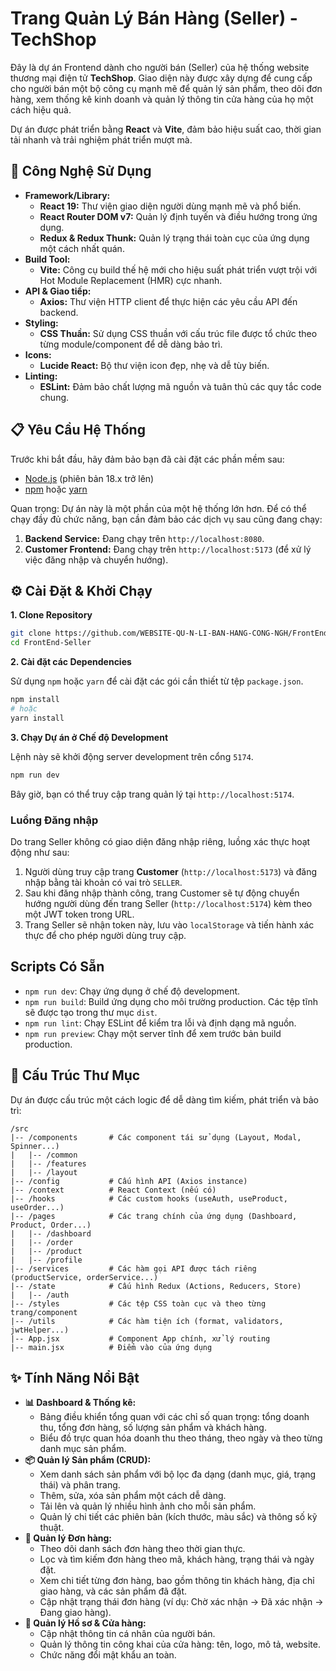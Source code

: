 # Trang Quản Lý Bán Hàng (Seller) - TechShop

Đây là dự án Frontend dành cho người bán (Seller) của hệ thống website thương mại điện tử **TechShop**. Giao diện này được xây dựng để cung cấp cho người bán một bộ công cụ mạnh mẽ để quản lý sản phẩm, theo dõi đơn hàng, xem thống kê kinh doanh và quản lý thông tin cửa hàng của họ một cách hiệu quả.

Dự án được phát triển bằng **React** và **Vite**, đảm bảo hiệu suất cao, thời gian tải nhanh và trải nghiệm phát triển mượt mà.

## 🚀 Công Nghệ Sử Dụng

- **Framework/Library:**
  - **React 19:** Thư viện giao diện người dùng mạnh mẽ và phổ biến.
  - **React Router DOM v7:** Quản lý định tuyến và điều hướng trong ứng dụng.
  - **Redux & Redux Thunk:** Quản lý trạng thái toàn cục của ứng dụng một cách nhất quán.
- **Build Tool:**
  - **Vite:** Công cụ build thế hệ mới cho hiệu suất phát triển vượt trội với Hot Module Replacement (HMR) cực nhanh.
- **API & Giao tiếp:**
  - **Axios:** Thư viện HTTP client để thực hiện các yêu cầu API đến backend.
- **Styling:**
  - **CSS Thuần:** Sử dụng CSS thuần với cấu trúc file được tổ chức theo từng module/component để dễ dàng bảo trì.
- **Icons:**
  - **Lucide React:** Bộ thư viện icon đẹp, nhẹ và dễ tùy biến.
- **Linting:**
  - **ESLint:** Đảm bảo chất lượng mã nguồn và tuân thủ các quy tắc code chung.

## 📋 Yêu Cầu Hệ Thống

Trước khi bắt đầu, hãy đảm bảo bạn đã cài đặt các phần mềm sau:
- [Node.js](https://nodejs.org/) (phiên bản 18.x trở lên)
- [npm](https://www.npmjs.com/) hoặc [yarn](https://yarnpkg.com/)

Quan trọng: Dự án này là một phần của một hệ thống lớn hơn. Để có thể chạy đầy đủ chức năng, bạn cần đảm bảo các dịch vụ sau cũng đang chạy:
1.  **Backend Service:** Đang chạy trên `http://localhost:8080`.
2.  **Customer Frontend:** Đang chạy trên `http://localhost:5173` (để xử lý việc đăng nhập và chuyển hướng).

## ⚙️ Cài Đặt & Khởi Chạy

**1. Clone Repository**

```bash
git clone https://github.com/WEBSITE-QU-N-LI-BAN-HANG-CONG-NGH/FrontEnd-Seller
cd FrontEnd-Seller
```

**2. Cài đặt các Dependencies**

Sử dụng `npm` hoặc `yarn` để cài đặt các gói cần thiết từ tệp `package.json`.

```bash
npm install
# hoặc
yarn install
```

**3. Chạy Dự án ở Chế độ Development**

Lệnh này sẽ khởi động server development trên cổng `5174`.

```bash
npm run dev
```

Bây giờ, bạn có thể truy cập trang quản lý tại `http://localhost:5174`.

### Luồng Đăng nhập

Do trang Seller không có giao diện đăng nhập riêng, luồng xác thực hoạt động như sau:
1.  Người dùng truy cập trang **Customer** (`http://localhost:5173`) và đăng nhập bằng tài khoản có vai trò `SELLER`.
2.  Sau khi đăng nhập thành công, trang Customer sẽ tự động chuyển hướng người dùng đến trang Seller (`http://localhost:5174`) kèm theo một JWT token trong URL.
3.  Trang Seller sẽ nhận token này, lưu vào `localStorage` và tiến hành xác thực để cho phép người dùng truy cập.

## Scripts Có Sẵn

- `npm run dev`: Chạy ứng dụng ở chế độ development.
- `npm run build`: Build ứng dụng cho môi trường production. Các tệp tĩnh sẽ được tạo trong thư mục `dist`.
- `npm run lint`: Chạy ESLint để kiểm tra lỗi và định dạng mã nguồn.
- `npm run preview`: Chạy một server tĩnh để xem trước bản build production.

## 📁 Cấu Trúc Thư Mục

Dự án được cấu trúc một cách logic để dễ dàng tìm kiếm, phát triển và bảo trì:

```
/src
|-- /components       # Các component tái sử dụng (Layout, Modal, Spinner...)
|   |-- /common
|   |-- /features
|   |-- /layout
|-- /config           # Cấu hình API (Axios instance)
|-- /context          # React Context (nếu có)
|-- /hooks            # Các custom hooks (useAuth, useProduct, useOrder...)
|-- /pages            # Các trang chính của ứng dụng (Dashboard, Product, Order...)
|   |-- /dashboard
|   |-- /order
|   |-- /product
|   |-- /profile
|-- /services         # Các hàm gọi API được tách riêng (productService, orderService...)
|-- /state            # Cấu hình Redux (Actions, Reducers, Store)
|   |-- /auth
|-- /styles           # Các tệp CSS toàn cục và theo từng trang/component
|-- /utils            # Các hàm tiện ích (format, validators, jwtHelper...)
|-- App.jsx           # Component App chính, xử lý routing
|-- main.jsx          # Điểm vào của ứng dụng
```

## ✨ Tính Năng Nổi Bật

- **📊 Dashboard & Thống kê:**
  - Bảng điều khiển tổng quan với các chỉ số quan trọng: tổng doanh thu, tổng đơn hàng, số lượng sản phẩm và khách hàng.
  - Biểu đồ trực quan hóa doanh thu theo tháng, theo ngày và theo từng danh mục sản phẩm.
- **📦 Quản lý Sản phẩm (CRUD):**
  - Xem danh sách sản phẩm với bộ lọc đa dạng (danh mục, giá, trạng thái) và phân trang.
  - Thêm, sửa, xóa sản phẩm một cách dễ dàng.
  - Tải lên và quản lý nhiều hình ảnh cho mỗi sản phẩm.
  - Quản lý chi tiết các phiên bản (kích thước, màu sắc) và thông số kỹ thuật.
- **🛒 Quản lý Đơn hàng:**
  - Theo dõi danh sách đơn hàng theo thời gian thực.
  - Lọc và tìm kiếm đơn hàng theo mã, khách hàng, trạng thái và ngày đặt.
  - Xem chi tiết từng đơn hàng, bao gồm thông tin khách hàng, địa chỉ giao hàng, và các sản phẩm đã đặt.
  - Cập nhật trạng thái đơn hàng (ví dụ: Chờ xác nhận → Đã xác nhận → Đang giao hàng).
- **👤 Quản lý Hồ sơ & Cửa hàng:**
  - Cập nhật thông tin cá nhân của người bán.
  - Quản lý thông tin công khai của cửa hàng: tên, logo, mô tả, website.
  - Chức năng đổi mật khẩu an toàn.
